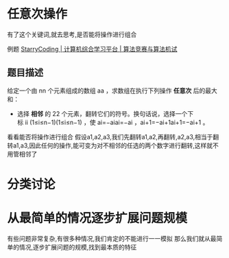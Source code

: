 # **任意次操作**
有了这个关键词,就去思考,是否能将操作进行组合

例题
[StarryCoding | 计算机综合学习平台 | 算法竞赛与算法机试](https://www.starrycoding.com/problem/199)
## 题目描述

给定一个由 nn 个元素组成的数组 aa ，求数组在执行下列操作 **任意次** 后的最大和：

- 选择 **相邻** 的 22 个元素，翻转它们的符号。换句话说，选择一个下标 ii (1≤i≤n−1)(1≤i≤n−1) ，使 ai=−aiai​=−ai​ ，ai+1=−ai+1ai+1​=−ai+1​ 。

看看能否将操作进行组合
假设a1,a2,a3,我们先翻转a1,a2,再翻转,a2,a3,相当于翻转a1,a3,因此任何的操作,能可变为对不相邻的任选的两个数字进行翻转,这样就不用管相邻了

# 分类讨论

# 从最简单的情况逐步扩展问题规模
有些问题非常复杂,有很多种情况,我们肯定的不能进行一一模拟
那么我们就从最简单的情况,逐步扩展问题的规模,找到最本质的特征